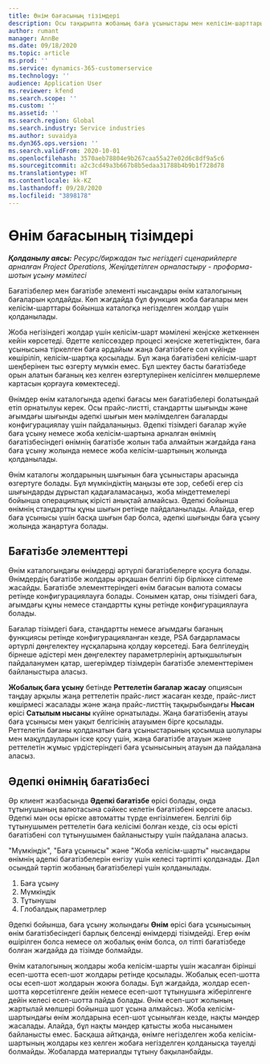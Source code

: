 ```yaml
---
title: Өнім бағасының тізімдері
description: Осы тақырыпта жобаның баға ұсыныстары мен келісім-шарттары үшін пайдаланылатын каталог бағасындағы прайс-листтер туралы ақпарат ұсынылған.
author: rumant
manager: AnnBe
ms.date: 09/18/2020
ms.topic: article
ms.prod: ''
ms.service: dynamics-365-customerservice
ms.technology: ''
audience: Application User
ms.reviewer: kfend
ms.search.scope: ''
ms.custom: ''
ms.assetid: ''
ms.search.region: Global
ms.search.industry: Service industries
ms.author: suvaidya
ms.dyn365.ops.version: ''
ms.search.validFrom: 2020-10-01
ms.openlocfilehash: 3570aeb78804e9b267caa55a27e02d6c8df9a5c6
ms.sourcegitcommit: a2c3cd49a3b667b8b5edaa31788b4b9b1f728d78
ms.translationtype: HT
ms.contentlocale: kk-KZ
ms.lasthandoff: 09/28/2020
ms.locfileid: "3898178"
---
```

# <a name="product-price-lists"></a>Өнім бағасының тізімдері

_**Қолданылу аясы:** Ресурс/биржадан тыс негіздегі сценарийлерге арналған Project Operations, Жеңілдетілген орналастыру - проформа-шотын ұсыну мәмілесі_

Бағатізбелер мен бағатізбе элементі нысандары өнім каталогының бағаларын қолдайды. Көп жағдайда бұл функция жоба бағалары мен келісім-шарттары бойынша каталогқа негізделген жолдар үшін қолданылады.

Жоба негізіндегі жолдар үшін келісім-шарт мәмілені жеңіске жеткеннен кейін көрсетеді. Әдетте келіссөздер процесі жеңіске жететіндіктен, баға ұсынысына тіркелген баға әрдайым жаңа бағатізбеге сол күйінде көшіріліп, келісім-шартқа қосылады. Бұл жаңа бағатізбені келісім-шарт шеңберінен тыс өзгерту мүмкін емес. Бұл шектеу басты бағатізбеде орын алатын бағаның кез келген өзгертулерінен келісілген мөлшерлеме картасын қорғауға көмектеседі.

Өнімдер өнім каталогында әдепкі бағасы мен бағатізбелері болатындай етіп орнатылуы керек. Осы прайс-листті, стандартты шығынды және ағымдағы шығынды әдепкі шығын мен мәлімделген бағаларды конфигурациялау үшін пайдаланыңыз. Әдепкі тізімдегі бағалар жүйе баға ұсыну немесе жоба келісім-шартына арналған өнімнің бағатізбесіндегі өнімнің бағатізбе жолын таба алмайтын жағдайда ғана баға ұсыну жолында немесе жоба келісім-шартының жолында қолданылады.

Өнім каталогы жолдарының шығынын баға ұсыныстары арасында өзгертуге болады. Бұл мүмкіндіктің маңызы өте зор, себебі егер сіз шығындарды дұрыстап қадағаламасаңыз, жоба міндеттемелері бойынша операциялық кірісті анықтай алмайсыз. Әдепкі бойынша өнімнің стандартты құны шығын ретінде пайдаланылады. Алайда, егер баға ұсынысы үшін басқа шығын бар болса, әдепкі шығынды баға ұсыну жолында жаңартуға болады.

## <a name="price-list-items"></a>Бағатізбе элементтері

Өнім каталогындағы өнімдерді әртүрлі бағатізбелерге қосуға болады. Өнімдердің бағатізбе жолдары әрқашан белгілі бір бірлікке сілтеме жасайды. Бағатізбе элементтеріндегі өнім бағасын валюта сомасы ретінде конфигурациялауға болады. Сонымен қатар, оны тізімдегі баға, ағымдағы құны немесе стандартты құны ретінде конфигурациялауға болады.

Бағалар тізімдегі баға, стандартты немесе ағымдағы бағаның функциясы ретінде конфигурацияланған кезде, PSA бағдарламасы әртүрлі дөңгелектеу нұсқаларына қолдау көрсетеді. Баға белгілеудің бірнеше әдістері мен дөңгелектеу параметрлерінің артықшылығын пайдаланумен қатар, шегерімдер тізімдерін бағатізбе элементтерімен байланыстыра аласыз. 

**Жобалық баға ұсыну** бетінде **Реттелетін бағалар жасау** опциясын таңдау арқылы жаңа реттелетін прайс-лист жасаған кезде, прайс-лист көшірмесі жасалады және жаңа прайс-листтің тақырыбындағы **Нысан** өрісі **Сатылым нысаны** күйіне орнатылады. Жаңа бағатізбенің атауы баға ұсынысы мен уақыт белгісінің атауымен бірге қосылады. Реттелетін бағаны қолданатын баға ұсыныстарының қосымша шолулары мен мақұлдауларын іске қосу үшін, жаңа бағатізбе атауын және реттелетін жұмыс үрдістеріндегі баға ұсынысының атауын да пайдалана аласыз.

 
## <a name="default-product-price-list"></a>Әдепкі өнімнің бағатізбесі
Әр клиент жазбасында **Әдепкі бағатізбе** өрісі болады, онда тұтынушының валютасына сәйкес келетін бағатізбені көрсете аласыз. Әдепкі мән осы өріске автоматты түрде енгізілмеген. Белгілі бір тұтынушымен реттелетін баға келісімі болған кезде, сіз осы өрісті бағатізбені сол тұтынушымен байланыстыру үшін пайдалана аласыз.

"Мүмкіндік", "Баға ұсынысы" және "Жоба келісім-шарты" нысандары өнімнің әдепкі бағатізбелерін енгізу үшін келесі тәртіпті қолданады. Дәл осындай тәртіп жобаның бағатізбелері үшін қолданылады.

1.  Баға ұсыну
2.  Мүмкіндік
3.  Тұтынушы
4.  Глобалдық параметрлер 

Әдепкі бойынша, баға ұсыну жолындағы **Өнім** өрісі баға ұсынысының өнім бағатізбесіндегі барлық белсенді өнімдерді тізімдейді. Егер өнім өшірілген болса немесе ол жобалық өнім болса, ол тіпті бағатізбеде болған жағдайда да тізімде болмайды. 

Өнім каталогының жолдары жоба келісім-шарты үшін жасалған бірінші есеп-шотта есеп-шот жолдары ретінде қосылады. Жобалық есеп-шотта осы есеп-шот жолдарын жоюға болады. Бұл жағдайда, жолдар есеп-шотта көрсетілгенге дейін немесе есеп-шот тұтынушыға жіберілгенге дейін келесі есеп-шотта пайда болады. Өнім есеп-шот жолының жартылай мөлшері бойынша шот ұсына алмайсыз. Жоба келісім-шартындағы өнім жолдарына есеп-шот ұсынылған кезде, нақты мәндер жасалады. Алайда, бұл нақты мәндер қатысты жоба нысанымен байланысты емес. Басқаша айтқанда, өнімге негізделген жоба келісім-шартының жолдары кез келген жобаға негізделген қолданысқа тәуелді болмайды. Жобаларда материалды тұтыну бақыланбайды.
